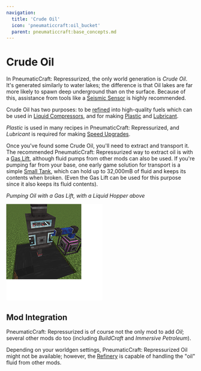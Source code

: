 ```yaml
---
navigation:
  title: 'Crude Oil'
  icon: 'pneumaticcraft:oil_bucket'
  parent: pneumaticcraft:base_concepts.md
---
```


# Crude Oil

In <Color id="dark_green">PneumaticCraft: Repressurized</Color>, the only world generation is _Crude Oil_. It's generated similarly to water lakes; the difference is that Oil lakes are far more likely to spawn deep underground than on the surface. Because of this, assistance from tools like a [Seismic Sensor](../tools/seismic_sensor.md) is highly recommended.

Crude Oil has two purposes: to be [refined](../manufacturing/refinery.md) into high-quality fuels which can be used in [Liquid Compressors](../compressors/liquid_compressor.md), and for making [Plastic](../components/plastic.md) and [Lubricant](../components/lubricant.md).

_Plastic_ is used in many recipes in <Color id="dark_green">PneumaticCraft: Repressurized</Color>, and _Lubricant_ is required for making [Speed Upgrades](./upgrades.md#speed).

Once you've found some Crude Oil, you'll need to extract and transport it. The recommended <Color id="dark_green">PneumaticCraft: Repressurized</Color> way to extract oil is with a [Gas Lift](../machines/gas_lift.md), although fluid pumps from other mods can also be used. If you're pumping far from your base, one early game solution for transport is a simple [Small Tank](../machines/tanks.md), which can hold up to 32,000mB of fluid and keeps its contents when broken. (Even the Gas Lift can be used for this purpose since it also keeps its fluid contents).

_Pumping Oil with a Gas Lift, with a Liquid Hopper above_

![](oil_pumping.png)

## Mod Integration

<Color id="dark_green">PneumaticCraft: Repressurized</Color> is of course not the only mod to add _Oil_; several other mods do too (including _BuildCraft_ and _Immersive Petroleum_).

Depending on your worldgen settings, <Color id="dark_green">PneumaticCraft: Repressurized</Color> Oil might not be available; however, the [Refinery](../manufacturing/refinery.md) is capable of handling the "oil" fluid from other mods.
